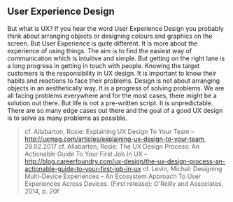 ## User Experience Design

But what is UX? If you hear the word User Experience Design you probably think about arranging objects or designing colours and graphics on the screen. But User Experience is quite different. It is more about the experience of using things. The aim is to find the easiest way of communication which is intuitive and simple. But getting on the right lane is a long progress in getting in touch with people. Knowing the target customers is the responsibility in UX design. It is important to know their habits and reactions to face their problems. Design is not about arranging objects in an aesthetically way. It is a progress of solving problems. We are all facing problems everywhere and for the most cases, there might be a solution out there. But life is not a pre-written script. It is unpredictable. There are so many edge cases out there and the goal of a good UX design is to solve as many problems as possible.
> cf. Allabarton, Rosie: Explaining UX Design To Your Team – http://uxmag.com/articles/explaining-ux-design-to-your-team,  28.02.2017
> cf. Allabarton, Rosie: The UX Design Process: An Actionable Guide To Your First Job In UX – http://blog.careerfoundry.com/ux-design/the-ux-design-process-an-actionable-guide-to-your-first-job-in-ux
> cf. Levin, Michal: Designing Multi-Device Experiences – An Ecosystem Approach To User Experiences Across Devices. (First release): O'Reilly and Associates, 2014, p. 20f